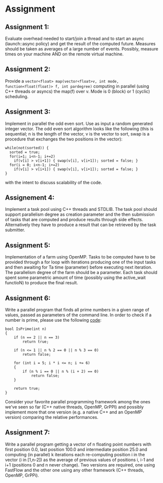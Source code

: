 # Assignment


## Assignment 1:

Evaluate overhead needed to start/join a thread and to start an async (launch::async policy) and get the result of the computed future. Measures should be taken as averages of a large number of events. Possibly, measure times on your machine AND on the remote virtual machine.

## Assignment 2:

Provide a ``` vector<float> map(vector<float>v, int mode, function<float(float)> f, int pardegree) ``` computing in parallel (using C++ threads or asyncs) the map(f) over v. Mode is 0 (block) or 1 (cyclic) scheduling.

## Assignment 3: 

Implement in parallel the odd even sort. Use as input a random generated integer vector. The odd even sort algorithm looks like the following (this is sequential; n is the length of the vector, v is the vector to sort, swap is a procedure that exchanges the two positions in the vector):

```
while(not(sorted)) {
  sorted = true;
  for(i=1; i<n-1; i+=2)
    if(v[i] > v[i+1]) { swap(v[i], v[i+1]); sorted = false; }
  for(i = 0; i<n-1; i+=2)
    if(v[i] > v[i+1]) { swap(v[i], v[i+1]); sorted = false; }
}
```

with the intent to discuss scalability of the code.

## Assignement 4:

Implement a task pool using C++ threads and STDLIB. The task pool should support parallelism degree as creation parameter and the then submission of tasks that are computed and produce results through side effects. Alternatively they have to produce a result that can be retrieved by the task submitter.

## Assignment 5:

Implementation of a farm using OpenMP. Tasks to be computed have to be provided through a for loop with iterations producing one of the input tasks and then awaiting for Ta time (parameter) before executing next iteration. The parallelism degree of the farm should be a parameter. Each task should spent some parametric amount of time (possibly using the active_wait functioN) to produce the final result.

## Assignment 6:

Write a parallel  program that finds all prime numbers in a given range of values, passed as parameters of the command line. In order to check if a number is prime, please use the following [code](http://en.wikipedia.org/wiki/Primality_test):


```
bool IsPrime(int n)
{
    if (n == 2 || n == 3)
        return true;

    if (n <= 1 || n % 2 == 0 || n % 3 == 0)
        return false;

    for (int i = 5; i * i <= n; i += 6)
    {
        if (n % i == 0 || n % (i + 2) == 0)
            return false;
    }

    return true;
}

```

Consider your favorite parallel programming framework among the ones we've seen so far (C++ native threads, OpenMP, GrPPI) and possibly implement more that one version (e.g. a native C++ and an OpenMP version) comparing the relative performances.

## Assignment 7: 

Write a parallel program getting a vector of n floating point numbers with first position 0.0, last position 100.0 and intermediate position 25.0 and computing (in parallel) k iterations each re-computing position i in the vector (i in [1,n-2]) as the average of previous values of positions i, i-1 and i+1 (positions 0 and n never change). Two versions are required, one using FastFlow and the other one using any other framework (C++ threads, OpenMP, GrPPi).
